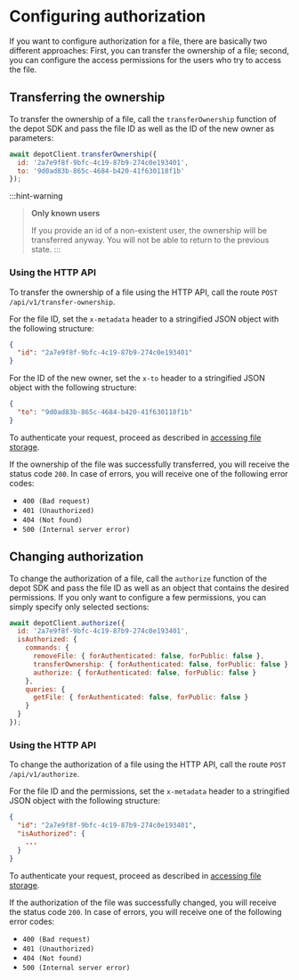 # Configuring authorization

If you want to configure authorization for a file, there are basically two different approaches: First, you can transfer the ownership of a file; second, you can configure the access permissions for the users who try to access the file.

## Transferring the ownership

To transfer the ownership of a file, call the `transferOwnership` function of the depot SDK and pass the file ID as well as the ID of the new owner as parameters:

```javascript
await depotClient.transferOwnership({
  id: '2a7e9f8f-9bfc-4c19-87b9-274c0e193401',
  to: '9d0ad83b-865c-4684-b420-41f630118f1b'
});
```

:::hint-warning
> **Only known users**
>
> If you provide an id of a non-existent user, the ownership will be transferred anyway. You will not be able to return to the previous state.
:::

### Using the HTTP API

To transfer the ownership of a file using the HTTP API, call the route `POST /api/v1/transfer-ownership`.

For the file ID, set the `x-metadata` header to a stringified JSON object with the following structure:

```json
{
  "id": "2a7e9f8f-9bfc-4c19-87b9-274c0e193401"
}
```

For the ID of the new owner, set the `x-to` header to a stringified JSON object with the following structure:

```json
{
  "to": "9d0ad83b-865c-4684-b420-41f630118f1b"
}
```

To authenticate your request, proceed as described in [accessing file storage](../accessing-file-storage/#using-the-http-api).

If the ownership of the file was successfully transferred, you will receive the status code `200`. In case of errors, you will receive one of the following error codes:

- `400 (Bad request)`
- `401 (Unauthorized)`
- `404 (Not found)`
- `500 (Internal server error)`

## Changing authorization

To change the authorization of a file, call the `authorize` function of the depot SDK and pass the file ID as well as an object that contains the desired permissions. If you only want to configure a few permissions, you can simply specify only selected sections:

```javascript
await depotClient.authorize({
  id: '2a7e9f8f-9bfc-4c19-87b9-274c0e193401',
  isAuthorized: {
    commands: {
      removeFile: { forAuthenticated: false, forPublic: false },
      transferOwnership: { forAuthenticated: false, forPublic: false },
      authorize: { forAuthenticated: false, forPublic: false }
    },
    queries: {
      getFile: { forAuthenticated: false, forPublic: false }
    }
  }
});
```

### Using the HTTP API

To change the authorization of a file using the HTTP API, call the route `POST /api/v1/authorize`.

For the file ID and the permissions, set the `x-metadata` header to a stringified JSON object with the following structure:

```json
{
  "id": "2a7e9f8f-9bfc-4c19-87b9-274c0e193401",
  "isAuthorized": {
    ...
  }
}
```

To authenticate your request, proceed as described in [accessing file storage](../accessing-file-storage/#using-the-http-api).

If the authorization of the file was successfully changed, you will receive the status code `200`. In case of errors, you will receive one of the following error codes:

- `400 (Bad request)`
- `401 (Unauthorized)`
- `404 (Not found)`
- `500 (Internal server error)`
